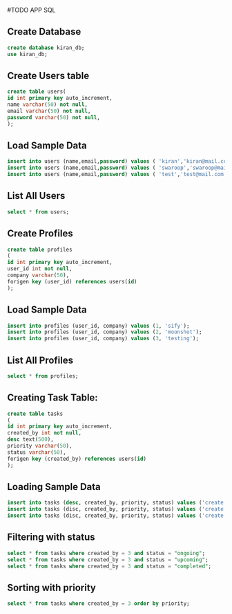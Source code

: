 #TODO APP SQL


## Create Database

```sql
create database kiran_db;
use kiran_db;
```

## Create Users table
```sql
create table users(
id int primary key auto_increment,
name varchar(50) not null,
email varchar(50) not null,
password varchar(50) not null,
);
```

## Load Sample Data
```sql
insert into users (name,email,password) values ( 'kiran','kiran@mail.com', 'kiran');
insert into users (name,email,password) values ( 'swaroop','swaroop@mail.com', 'sai143');
insert into users (name,email,password) values ( 'test','test@mail.com', 'test');
```

## List All Users
```sql
select * from users;
```

## Create Profiles 
```sql
create table profiles
( 
id int primary key auto_increment,
user_id int not null,
company varchar(50),
forigen key (user_id) references users(id)
);
```

## Load Sample Data
```sql
insert into profiles (user_id, company) values (1, 'sify');
insert into profiles (user_id, company) values (2, 'moonshot');
insert into profiles (user_id, company) values (3, 'testing');
```

## List All Profiles
```sql
select * from profiles;
```

## Creating Task Table:
```sql
create table tasks
(
id int primary key auto_increment,
created_by int not null,
desc text(500),
priority varchar(50),
status varchar(50),
forigen key (created_by) references users(id)
);
```

## Loading Sample Data
```sql
insert into tasks (desc, created_by, priority, status) values ('create account heroku', 3, 'high', 'ongoing');
insert into tasks (disc, created_by, priority, status) values ('create app in heroku', 3, 'medium', 'upcoming');
insert into tasks (disc, created_by, priority, status) values ('create api', 'kiran', 3, 'upcoming');
```

## Filtering with status
```sql
select * from tasks where created_by = 3 and status = "ongoing";
select * from tasks where created_by = 3 and status = "upcoming";
select * from tasks where created_by = 3 and status = "completed";
```

## Sorting with priority
```sql
select * from tasks where created_by = 3 order by priority;
```
